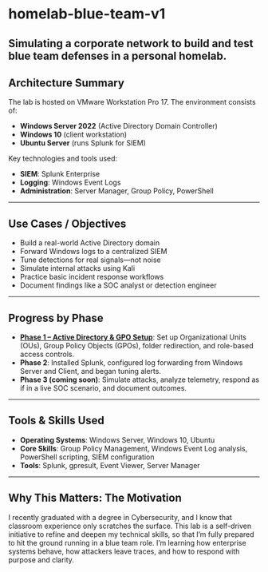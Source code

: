 # homelab-blue-team-v1
Simulating a corporate network to build and test blue team defenses in a personal homelab.
---

## Architecture Summary

The lab is hosted on VMware Workstation Pro 17. The environment consists of:

- **Windows Server 2022** (Active Directory Domain Controller)
- **Windows 10** (client workstation)
- **Ubuntu Server** (runs Splunk for SIEM)

Key technologies and tools used:
- **SIEM**: Splunk Enterprise
- **Logging**: Windows Event Logs
- **Administration**: Server Manager, Group Policy, PowerShell

---

## Use Cases / Objectives

- Build a real-world Active Directory domain
- Forward Windows logs to a centralized SIEM
- Tune detections for real signals—not noise
- Simulate internal attacks using Kali
- Practice basic incident response workflows
- Document findings like a SOC analyst or detection engineer

---

## Progress by Phase

- **[Phase 1 – Active Directory & GPO Setup](./phase-1-enterprise-setup/README.md)**: Set up Organizational Units (OUs), Group Policy Objects (GPOs), folder redirection, and role-based access controls.
- **Phase 2**: Installed Splunk, configured log forwarding from Windows Server and Client, and began tuning alerts.
- **Phase 3 (coming soon)**: Simulate attacks, analyze telemetry, respond as if in a live SOC scenario, and document outcomes.

---

## Tools & Skills Used

- **Operating Systems**: Windows Server, Windows 10, Ubuntu
- **Core Skills**: Group Policy Management, Windows Event Log analysis, PowerShell scripting, SIEM configuration
- **Tools**: Splunk, gpresult, Event Viewer, Server Manager

---

## Why This Matters: The Motivation

I recently graduated with a degree in Cybersecurity, and I know that classroom experience only scratches the surface. This lab is a self-driven initiative to refine and deepen my technical skills, so that I’m fully prepared to hit the ground running in a blue team role. I’m learning how enterprise systems behave, how attackers leave traces, and how to respond with purpose and clarity.
